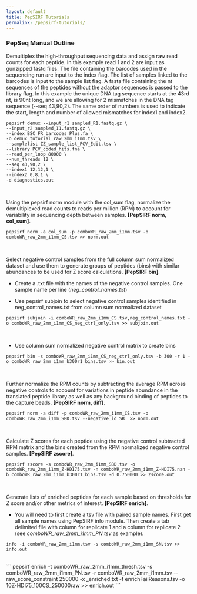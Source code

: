 ```yaml
---
layout: default
title: PepSIRF Tutorials
permalink: /pepsirf-tutorials/
---
```

### PepSeq Manual Outline

Demultiplex the high-throughput sequencing data and assign raw read counts for each peptide.  In this example read 1 and 2 are input as gunzipped fastq files. The file containing the barcodes used in the sequencing run are input to the index flag. The list of samples linked to the barcodes is input to the sample list flag. A fasta file containing the nt sequences of the peptides without the adaptor sequences is passed to the library flag. In this example the unique DNA tag sequence starts at the 43rd nt, is 90nt long, and we are allowing for 2 mismatches in the DNA tag sequence (\-\-seq 43,90,2). The same order of numbers is used to indicate the start, length and number of allowed mismatches for index1 and index2.

```
pepsirf demux --input_r1 sampled_R1.fastq.gz \
--input_r2 sampled_I1.fastq.gz \
--index BSC_FR_barcodes_Plus.fa \
-o demux_tutorial_raw_2mm_i1mm.tsv \
--samplelist ZZ_sample_list_PCV_Edit.tsv \
--library PCV_coded_hits.fna \
--read_per_loop 80000 \
--num_threads 12 \
--seq 43,90,2 \
--index1 12,12,1 \
--index2 0,8,1 \
-d diagnostics.out
```
<br>

Using the pepsirf norm module with the col_sum flag, normalize the demultiplexed read counts to reads per million (RPM) to account for variability in sequencing depth between samples. **[PepSIRF norm, col_sum]**.

```
pepsirf norm -a col_sum -p comboWR_raw_2mm_i1mm.tsv -o comboWR_raw_2mm_i1mm_CS.tsv >> norm.out
```
<br>

Select negative control samples from the full column sum normalized dataset and use them to generate groups of peptides (bins) with similar abundances to be used for  Z score calculations. **[PepSIRF bin]**.

+ Create a .txt file with the names of the negative control samples. One sample name per line (*neg_control_names.txt*)

+ Use pepsirf subjoin to select negative control samples identified in neg_control_names.txt from column sum normalized dataset

```
pepsirf subjoin -i comboWR_raw_2mm_i1mm_CS.tsv,neg_control_names.txt -o comboWR_raw_2mm_i1mm_CS_neg_ctrl_only.tsv >> subjoin.out
```
<br>

+ Use column sum normalized negative control matrix to create bins

```
pepsirf bin -s comboWR_raw_2mm_i1mm_CS_neg_ctrl_only.tsv -b 300 -r 1 -o comboWR_raw_2mm_i1mm_b300r1_bins.tsv >> bin.out
```
<br>

Further normalize the RPM counts by subtracting the average RPM across negative controls to account for variations in peptide abundance in the translated peptide library as well as any background binding of peptides to the capture beads. **[PepSIRF norm, diff]**.

```
pepsirf norm -a diff -p comboWR_raw_2mm_i1mm_CS.tsv -o comboWR_raw_2mm_i1mm_SBD.tsv --negative_id SB  >> norm.out
```
<br>

Calculate Z scores for each peptide using the negative control subtracted RPM matrix and the bins created from the RPM normalized negative control samples. **[PepSIRF zscore]**.

```
pepsirf zscore -s comboWR_raw_2mm_i1mm_SBD.tsv -o comboWR_raw_2mm_i1mm_Z-HDI75.tsv -n comboWR_raw_2mm_i1mm_Z-HDI75.nan -b comboWR_raw_2mm_i1mm_b300r1_bins.tsv -d 0.750000 >> zscore.out
```
<br>

Generate lists of enriched peptides for each sample based on thresholds for Z score and/or other metrics of interest. **[PepSIRF enrich]**.

+ You will need to first create a tsv file with paired sample names. First get all sample names using PepSIRF info module. Then create a tab delimited file with column for replicate 1 and a column for replicate 2 (see *comboWR_raw_2mm_i1mm_PN.tsv* as example).

```
info -i comboWR_raw_2mm_i1mm.tsv -s comboWR_raw_2mm_i1mm_SN.tsv >> info.out
```
<br>
```
pepsirf enrich -t comboWR_raw_2mm_i1mm_thresh.tsv -s comboWR_raw_2mm_i1mm_PN.tsv -r comboWR_raw_2mm_i1mm.tsv --raw_score_constraint 250000 -x _enriched.txt -f enrichFailReasons.tsv -o 10Z-HDI75_100CS_250000raw >> enrich.out
```
<br>
